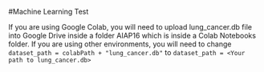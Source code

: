 #Machine Learning Test 

If you are using Google Colab, you will need to upload lung_cancer.db file into Google Drive inside a folder AIAP16 which is inside a Colab Notebooks folder. 
If you are using other environments, you will need to change 
``dataset_path = colabPath + "lung_cancer.db"`` to
``dataset_path = <Your path to lung_cancer.db>``
